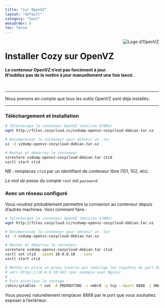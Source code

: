 ```yaml
---
title: "sur OpenVZ"
layout: "default"
category: "host"
menuOrder: 6
toc: false
---
```



<div style="height: 0; overflow: shown; text-align: right">
<img alt="Logo d’OpenVZ" src="/assets/images/openvz-logo.png">
</div>

# Installer Cozy sur OpenVZ

**Le conteneur OpenVZ n’est pas forcément à jour.**    
**N’oubliez pas de le mettre à jour manuellement une fois lancé.**

<br>

---

Nous prenons en compte que tous les outils OpenVZ sont déjà installés.

---

### Téléchargement et installation

```bash
# Téléchargez le conteneur OpenVZ (environ 470Mo)
wget http://files.cozycloud.cc/vzdump-openvz-cozycloud-debian.tar.xz

# Décompressez le conteneur pour obtenir un .tar
xz -d vzdump-openvz-cozycloud-debian.tar.xz

# Montez et démarrez le conteneur
vzrestore vzdump-openvz-cozycloud-debian.tar ctid
vzctl start ctid
```
NB : remplacez `ctid` par un identifiant de conteneur libre (101, 102, etc).

*Le mot de passe du compte `root` est `password`.*


### Avec un réseau configuré

Vous voudrez probablement permettre la connexion au conteneur depuis d’autres
machines. Voici comment faire :

```bash
# Téléchargez le conteneur OpenVZ (environ 470Mo)
wget http://files.cozycloud.cc/vzdump-openvz-cozycloud-debian.tar.xz

# Décompressez le conteneur pour obtenir un .tar
xz -d vzdump-openvz-cozycloud-debian.tar.xz

# Montez et démarrez le conteneur
vzrestore vzdump-openvz-cozycloud-debian.tar ctid
vzctl set ctid --ipadd 10.0.0.10  --save
vzctl start ctid

# Mettez en place un proxy inverse qui redirige les requêtes du port 8888
# vers https://10.0.0.10:443 (par exemple avec Nginx)
# ...
# Puis autorisez le routage :
/sbin/iptables -t nat -A PREROUTING -i vmbr0 -p tcp --dport 8888 -j DNAT --to 10.0.0.10:443
```

Vous pouvez naturellement remplacer 8888 par le port que vous souhaitez exposer
à l’extérieur.
